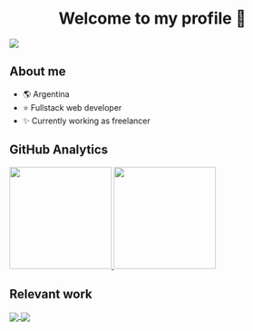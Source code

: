 <div align="center">
<h1 align="center">Welcome to my profile 👋</h1>
</div>
<img src="https://i.imgur.com/YtDgqsJ.png">

## About me

- :earth_americas: Argentina
- :star: Fullstack web developer
- :sparkles: Currently working as freelancer

## GitHub Analytics

<a href="https://github.com/GoorezyEST">
  <img height="180em" src="https://github-readme-stats-eight-theta.vercel.app/api?username=GoorezyEST&show_icons=true&theme=dracula&include_all_commits=true&count_private=true"/>
  <img height="180em" src="https://github-readme-stats-eight-theta.vercel.app/api/top-langs/?username=GoorezyEST&layout=compact&langs_count=8&theme=dracula"/>
</a>

## Relevant work

<a href="https://github.com/GoorezyEST/Portafolio-2.0">
  <img align="center" src="https://github-readme-stats.vercel.app/api/pin/?username=GoorezyEST&repo=Portafolio-2.0&theme=dracula" />
</a>
<a href="https://github.com/GoorezyEST/Portafolio-2.0">
  <img align="center" src="https://github-readme-stats.vercel.app/api/pin/?username=GoorezyEST&repo=PC-F2P&theme=dracula" />
</a>

